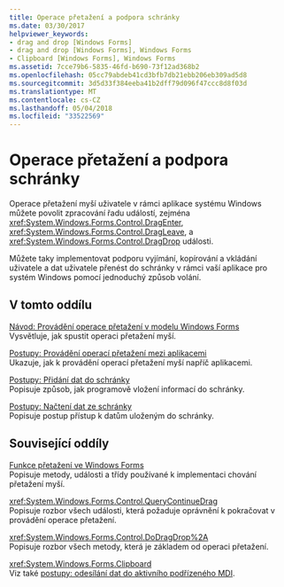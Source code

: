 ```yaml
---
title: Operace přetažení a podpora schránky
ms.date: 03/30/2017
helpviewer_keywords:
- drag and drop [Windows Forms]
- drag and drop [Windows Forms], Windows Forms
- Clipboard [Windows Forms], Windows Forms
ms.assetid: 7cce79b6-5835-46fd-b690-73f12ad368b2
ms.openlocfilehash: 05cc79abdeb41cd3bfb7db21ebb206eb309ad5d8
ms.sourcegitcommit: 3d5d33f384eeba41b2dff79d096f47ccc8d8f03d
ms.translationtype: MT
ms.contentlocale: cs-CZ
ms.lasthandoff: 05/04/2018
ms.locfileid: "33522569"
---
```

# <a name="drag-and-drop-operations-and-clipboard-support"></a>Operace přetažení a podpora schránky
Operace přetažení myší uživatele v rámci aplikace systému Windows můžete povolit zpracování řadu událostí, zejména <xref:System.Windows.Forms.Control.DragEnter>, <xref:System.Windows.Forms.Control.DragLeave>, a <xref:System.Windows.Forms.Control.DragDrop> události.  
  
 Můžete taky implementovat podporu vyjímání, kopírování a vkládání uživatele a dat uživatele přenést do schránky v rámci vaší aplikace pro systém Windows pomocí jednoduchý způsob volání.  
  
## <a name="in-this-section"></a>V tomto oddílu  
 [Návod: Provádění operace přetažení v modelu Windows Forms](../../../../docs/framework/winforms/advanced/walkthrough-performing-a-drag-and-drop-operation-in-windows-forms.md)  
 Vysvětluje, jak spustit operaci přetažení myší.  
  
 [Postupy: Provádění operací přetažení mezi aplikacemi](../../../../docs/framework/winforms/advanced/how-to-perform-drag-and-drop-operations-between-applications.md)  
 Ukazuje, jak k provádění operací přetažení myší napříč aplikacemi.  
  
 [Postupy: Přidání dat do schránky](../../../../docs/framework/winforms/advanced/how-to-add-data-to-the-clipboard.md)  
 Popisuje způsob, jak programově vložení informací do schránky.  
  
 [Postupy: Načtení dat ze schránky](../../../../docs/framework/winforms/advanced/how-to-retrieve-data-from-the-clipboard.md)  
 Popisuje postup přístup k datům uloženým do schránky.  
  
## <a name="related-sections"></a>Související oddíly  
 [Funkce přetažení ve Windows Forms](../../../../docs/framework/winforms/drag-and-drop-functionality-in-windows-forms.md)  
 Popisuje metody, události a třídy používané k implementaci chování přetažení myší.  
  
 <xref:System.Windows.Forms.Control.QueryContinueDrag>  
 Popisuje rozbor všech události, která požaduje oprávnění k pokračovat v provádění operace přetažení.  
  
 <xref:System.Windows.Forms.Control.DoDragDrop%2A>  
 Popisuje rozbor všech metody, která je základem od operaci přetažení.  
  
 <xref:System.Windows.Forms.Clipboard>  
 Viz také [postupy: odesílání dat do aktivního podřízeného MDI](http://msdn.microsoft.com/library/y0hkh2c8\(v=vs.110\)).
